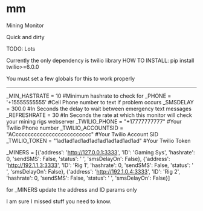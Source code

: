 # mm
Mining Monitor

Quick and dirty

TODO: Lots

Currently the only dependency is twilio library
HOW TO INSTALL: pip install twilio>=6.0.0

You must set a few globals for this to work properly
_________________________________________________________________________________

_MIN_HASTRATE = 10        #Minimum hashrate to check for
_PHONE = '+15555555555'   #Cell Phone number to text if problem occurs
_SMSDELAY = 300.0         #In Seconds the delay to wait between emergency text messages
_REFRESHRATE = 30         #In Seconds the rate at which this monitor will check your mining rigs webserver
_TWILIO_PHONE = "+17777777777"  #Your Twilio Phone number
_TWILIO_ACCOUNTSID = "ACccccccccccccccccccccccccc"       #Your Twilio Account SID
_TWILIO_TOKEN = "1ad1ad1ad1ad1ad1ad1ad1ad1ad1ad"         #Your Twilio Token

_MINERS = [{'address': 'http://127.0.0.1:3333', 'ID': 'Gaming Sys', 'hashrate': 0, 'sendSMS': False, 'status': ' ', 'smsDelayOn': False},
           {'address': 'http://192.1.1.3:3333', 'ID': 'Rig 1', 'hashrate': 0, 'sendSMS': False, 'status': ' ', 'smsDelayOn': False},
           {'address': 'http://192.1.0.4:3333', 'ID': 'Rig 2', 'hashrate': 0, 'sendSMS': False, 'status': ' ', 'smsDelayOn': False}]

for _MINERS update the address and ID params only

I am sure I missed stuff you need to know. 
